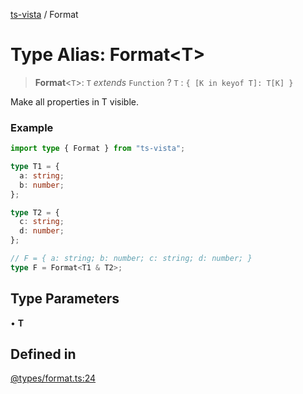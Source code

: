 [ts-vista](../README.md) / Format

# Type Alias: Format\<T\>

> **Format**\<`T`\>: `T` *extends* `Function` ? `T` : `{ [K in keyof T]: T[K] }`

Make all properties in T visible.

### Example

```ts
import type { Format } from "ts-vista";

type T1 = {
  a: string;
  b: number;
};

type T2 = {
  c: string;
  d: number;
};

// F = { a: string; b: number; c: string; d: number; }
type F = Format<T1 & T2>;
```

## Type Parameters

• **T**

## Defined in

[@types/format.ts:24](https://github.com/alpheustangs/ts-vista/blob/c55ddd747aa287607cf84dd6de142b1ed1e2f70a/package/src/@types/format.ts#L24)
